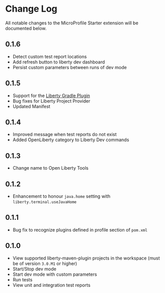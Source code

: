 # Change Log

All notable changes to the MicroProfile Starter extension will be documented below.

## 0.1.6

- Detect custom test report locations
- Add refresh button to liberty dev dashboard
- Persist custom parameters between runs of dev mode

## 0.1.5

- Support for the [Liberty Gradle Plugin](https://github.com/OpenLiberty/ci.gradle)
- Bug fixes for Liberty Project Provider
- Updated Manifest

## 0.1.4

- Improved message when test reports do not exist
- Added OpenLiberty category to Liberty Dev commands

## 0.1.3

- Change name to Open Liberty Tools

## 0.1.2

- Enhancement to honour `java.home` setting with `liberty.terminal.useJavaHome`

## 0.1.1

- Bug fix to recognize plugins defined in profile section of `pom.xml`

## 0.1.0

- View supported liberty-maven-plugin projects in the workspace (must be of version `3.0.M1` or higher)
- Start/Stop dev mode
- Start dev mode with custom parameters
- Run tests
- View unit and integration test reports
